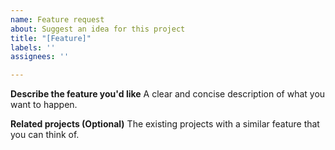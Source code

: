 ```yaml
---
name: Feature request
about: Suggest an idea for this project
title: "[Feature]"
labels: ''
assignees: ''

---
```


**Describe the feature you'd like**
A clear and concise description of what you want to happen.

**Related projects (Optional)**
The existing projects with a similar feature that you can think of.

